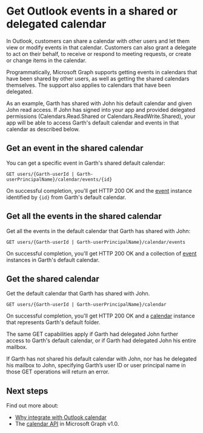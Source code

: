 # Get Outlook events in a shared or delegated calendar

In Outlook, customers can share a calendar with other users and let them view or modify events in that calendar. Customers can also grant a delegate to act on their  behalf, to receive or respond to meeting requests, or create or change items in the calendar.

Programmatically, Microsoft Graph supports getting events in calendars that have been shared by other users, as well as getting the shared calendars themselves. The support also applies to calendars that have been delegated.

As an example, Garth has shared with John his default calendar and given John read access. If John has signed into your app and provided delegated permissions (Calendars.Read.Shared or Calendars.ReadWrite.Shared), your app will be able to access Garth's default calendar and events in that calendar as described below.

## Get an event in the shared calendar

You can get a specific event in Garth's shared default calendar:

<!-- { "blockType": "ignored" } -->
```http
GET users/{Garth-userId | Garth-userPrincipalName}/calendar/events/{id}
```

On successful completion, you'll get HTTP 200 OK and the [event](/graph/api/resources/event?view=graph-rest-1.0) instance identified by `{id}` from Garth's default calendar.

## Get all the events in the shared calendar

Get all the events in the default calendar that Garth has shared with John:

<!-- { "blockType": "ignored" } -->
```http
GET users/{Garth-userId | Garth-userPrincipalName}/calendar/events
```

On successful completion, you'll get HTTP 200 OK and a collection of [event](/graph/api/resources/event?view=graph-rest-1.0) instances in Garth's default calendar.

## Get the shared calendar

Get the default calendar that Garth has shared with John.

<!-- { "blockType": "ignored" } -->
```http
GET users/{Garth-userId | Garth-userPrincipalName}/calendar
```

On successful completion, you'll get HTTP 200 OK and a [calendar](/graph/api/resources/calendar?view=graph-rest-1.0) instance that represents Garth's default folder.

The same GET capabilities apply if Garth had delegated John further access to Garth's default calendar, or if Garth had delegated John his entire mailbox.

If Garth has not shared his default calendar with John, nor has he delegated his mailbox to John, specifying Garth’s user ID or user principal name in those GET operations will return an error. 


## Next steps

Find out more about:

- [Why integrate with Outlook calendar](outlook-calendar-concept-overview.md)
- The [calendar API](/graph/api/resources/calendar?view=graph-rest-1.0) in Microsoft Graph v1.0.